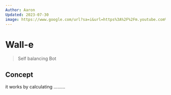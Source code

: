 ```yaml
---
Author: Aaron
Updated: 2023-07-30
image: https://www.google.com/url?sa=i&url=https%3A%2F%2Fm.youtube.com%2Fchannel%2FUC-g67CbV2Iu30n7TvipRiCA%2Fvideos%3Fview%3D0%26sort%3Dp%26shelf_id%3D0&psig=AOvVaw1S6UxF60Y-oQCP35HjTLgO&ust=1690649563376000&source=images&cd=vfe&opi=89978449&ved=0CBEQjRxqFwoTCJDI98jusYADFQAAAAAdAAAAABAE
---
```


# Wall-e

> Self balancing Bot

<!-- more -->

## Concept

it works by calculating .........
